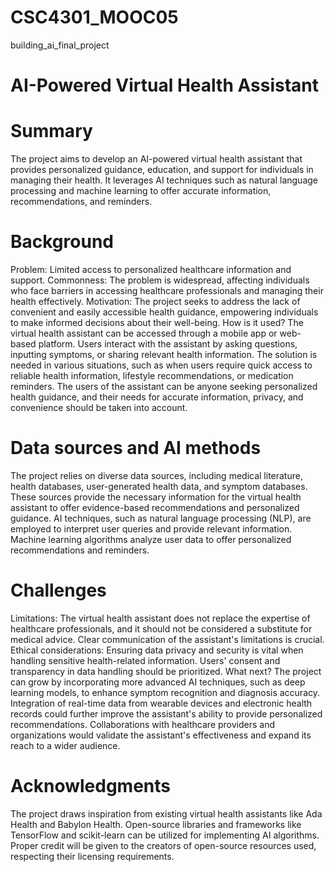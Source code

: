 # CSC4301_MOOC05
building_ai_final_project

# AI-Powered Virtual Health Assistant

# Summary
The project aims to develop an AI-powered virtual health assistant that provides personalized guidance, education, and support for individuals in managing their health. It leverages AI techniques such as natural language processing and machine learning to offer accurate information, recommendations, and reminders.

# Background
Problem: Limited access to personalized healthcare information and support.
Commonness: The problem is widespread, affecting individuals who face barriers in accessing healthcare professionals and managing their health effectively.
Motivation: The project seeks to address the lack of convenient and easily accessible health guidance, empowering individuals to make informed decisions about their well-being.
How is it used?
The virtual health assistant can be accessed through a mobile app or web-based platform. Users interact with the assistant by asking questions, inputting symptoms, or sharing relevant health information. The solution is needed in various situations, such as when users require quick access to reliable health information, lifestyle recommendations, or medication reminders. The users of the assistant can be anyone seeking personalized health guidance, and their needs for accurate information, privacy, and convenience should be taken into account.

# Data sources and AI methods
The project relies on diverse data sources, including medical literature, health databases, user-generated health data, and symptom databases. These sources provide the necessary information for the virtual health assistant to offer evidence-based recommendations and personalized guidance. AI techniques, such as natural language processing (NLP), are employed to interpret user queries and provide relevant information. Machine learning algorithms analyze user data to offer personalized recommendations and reminders.

# Challenges
Limitations: The virtual health assistant does not replace the expertise of healthcare professionals, and it should not be considered a substitute for medical advice. Clear communication of the assistant's limitations is crucial.
Ethical considerations: Ensuring data privacy and security is vital when handling sensitive health-related information. Users' consent and transparency in data handling should be prioritized.
What next?
The project can grow by incorporating more advanced AI techniques, such as deep learning models, to enhance symptom recognition and diagnosis accuracy. Integration of real-time data from wearable devices and electronic health records could further improve the assistant's ability to provide personalized recommendations. Collaborations with healthcare providers and organizations would validate the assistant's effectiveness and expand its reach to a wider audience.

# Acknowledgments
The project draws inspiration from existing virtual health assistants like Ada Health and Babylon Health.
Open-source libraries and frameworks like TensorFlow and scikit-learn can be utilized for implementing AI algorithms.
Proper credit will be given to the creators of open-source resources used, respecting their licensing requirements.
